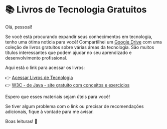 # 📚 Livros de Tecnologia Gratuitos

Olá, pessoal!

Se você está procurando expandir seus conhecimentos em tecnologia, tenho uma ótima notícia para você! Compartilhei um [Google Drive](https://drive.google.com/drive/folders/EXEMPLO) com uma coleção de livros gratuitos sobre várias áreas da tecnologia. São muitos títulos interessantes que podem ajudar no seu aprendizado e desenvolvimento profissional.

Aqui está o link para acessar os livros:

👉 [Acessar Livros de Tecnologia](https://drive.google.com/drive/folders/1wAprjY4UHA7wowNO4DufbmVaud24OBFO?usp=sharing)<br>
👉 [W3C - de Java - site gratuito com conceitos e exercicios](https://www.w3schools.com/java/default.asp)



Espero que esses materiais sejam úteis para você!

Se tiver algum problema com o link ou precisar de recomendações adicionais, fique à vontade para me avisar.

Boas leituras! 🚀
